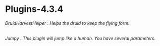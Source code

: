 # Plugins-4.3.4
###### *DruidHarvestHelper* : Helps the druid to keep the flying form.
###### *Jumpy* : This plugin will jump like a human. You have several parameters.